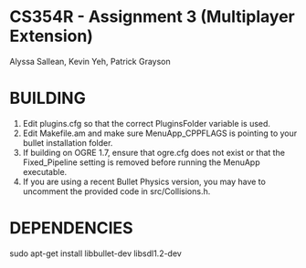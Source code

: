 CS354R - Assignment 3 (Multiplayer Extension)
======================================================
Alyssa Sallean, Kevin Yeh, Patrick Grayson

BUILDING
=================================
1. Edit plugins.cfg so that the correct PluginsFolder variable is used.
2. Edit Makefile.am and make sure MenuApp_CPPFLAGS is pointing to your bullet installation folder.
3. If building on OGRE 1.7, ensure that ogre.cfg does not exist or that the Fixed_Pipeline setting is removed before running the MenuApp executable.
4. If you are using a recent Bullet Physics version, you may have to uncomment the provided code in src/Collisions.h.

DEPENDENCIES
=================================
sudo apt-get install libbullet-dev libsdl1.2-dev